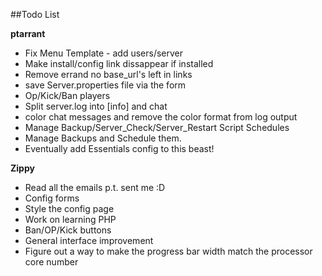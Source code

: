 ##Todo List


 **ptarrant**
 * Fix Menu Template - add users/server
 * Make install/config link dissappear if installed
 * Remove errand no base_url's left in links
 * save Server.properties file via the form
 * Op/Kick/Ban players
 * Split server.log into [info] and chat
 * color chat messages and remove the color format from log output
 * Manage Backup/Server_Check/Server_Restart Script Schedules
 * Manage Backups and Schedule them.
 * Eventually add Essentials config to this beast!


**Zippy**
 * Read all the emails p.t. sent me :D
 * Config forms
 * Style the config page
 * Work on learning PHP
 * Ban/OP/Kick buttons
 * General interface improvement
 * Figure out a way to make the progress bar width match the processor core number
 